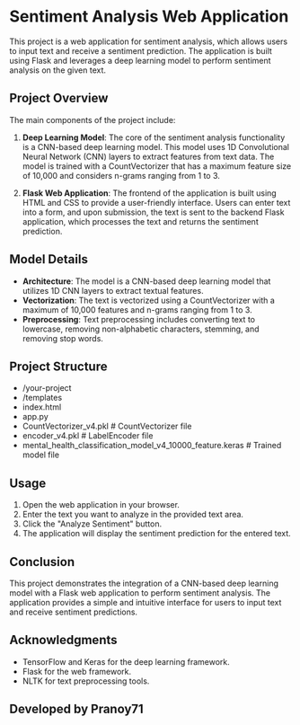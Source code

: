 # Sentiment Analysis Web Application

This project is a web application for sentiment analysis, which allows users to input text and receive a sentiment prediction. The application is built using Flask and leverages a deep learning model to perform sentiment analysis on the given text.

## Project Overview

The main components of the project include:

1. **Deep Learning Model**: The core of the sentiment analysis functionality is a CNN-based deep learning model. This model uses 1D Convolutional Neural Network (CNN) layers to extract features from text data. The model is trained with a CountVectorizer that has a maximum feature size of 10,000 and considers n-grams ranging from 1 to 3.

2. **Flask Web Application**: The frontend of the application is built using HTML and CSS to provide a user-friendly interface. Users can enter text into a form, and upon submission, the text is sent to the backend Flask application, which processes the text and returns the sentiment prediction.

## Model Details

- **Architecture**: The model is a CNN-based deep learning model that utilizes 1D CNN layers to extract textual features.
- **Vectorization**: The text is vectorized using a CountVectorizer with a maximum of 10,000 features and n-grams ranging from 1 to 3.
- **Preprocessing**: Text preprocessing includes converting text to lowercase, removing non-alphabetic characters, stemming, and removing stop words.

## Project Structure

- /your-project
- /templates
- index.html
- app.py
- CountVectorizer_v4.pkl # CountVectorizer file
- encoder_v4.pkl # LabelEncoder file
- mental_health_classification_model_v4_10000_feature.keras # Trained model file




## Usage

1. Open the web application in your browser.
2. Enter the text you want to analyze in the provided text area.
3. Click the "Analyze Sentiment" button.
4. The application will display the sentiment prediction for the entered text.


## Conclusion

This project demonstrates the integration of a CNN-based deep learning model with a Flask web application to perform sentiment analysis. The application provides a simple and intuitive interface for users to input text and receive sentiment predictions.

## Acknowledgments

- TensorFlow and Keras for the deep learning framework.
- Flask for the web framework.
- NLTK for text preprocessing tools.


## Developed by Pranoy71 